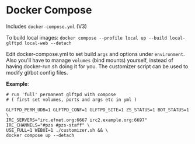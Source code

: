 # Docker Compose

Includes `docker-compose.yml` (V3)

To build local images:
`docker compose --profile local up --build local-glftpd local-web --detach`

Edit docker-compose.yml to set build `args` and options under `environment`. Also you'll have to manage `volumes` (bind mounts) yourself, instead of having docker-run.sh doing it for you. The customizer script can be used to modify gl/bot config files.

**Example**:

```
# run 'full' permanent glftpd with compose
# ( first set volumes, ports and args etc in yml )

GLFTPD_PERM_UDB=1 GLFTPD_CONF=1 GLFTPD_SITE=1 ZS_STATUS=1 BOT_STATUS=1 \
IRC_SERVERS="irc.efnet.org:6667 irc2.example.org:6697" IRC_CHANNELS="#pzs #pzs-staff" \
USE_FULL=1 WEBUI=1 ./customizer.sh && \
docker compose up --detach
```
